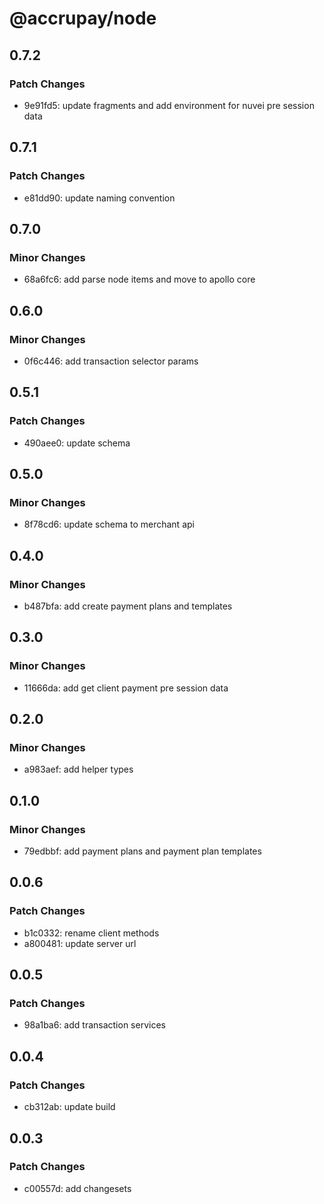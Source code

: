 # @accrupay/node

## 0.7.2

### Patch Changes

- 9e91fd5: update fragments and add environment for nuvei pre session data

## 0.7.1

### Patch Changes

- e81dd90: update naming convention

## 0.7.0

### Minor Changes

- 68a6fc6: add parse node items and move to apollo core

## 0.6.0

### Minor Changes

- 0f6c446: add transaction selector params

## 0.5.1

### Patch Changes

- 490aee0: update schema

## 0.5.0

### Minor Changes

- 8f78cd6: update schema to merchant api

## 0.4.0

### Minor Changes

- b487bfa: add create payment plans and templates

## 0.3.0

### Minor Changes

- 11666da: add get client payment pre session data

## 0.2.0

### Minor Changes

- a983aef: add helper types

## 0.1.0

### Minor Changes

- 79edbbf: add payment plans and payment plan templates

## 0.0.6

### Patch Changes

- b1c0332: rename client methods
- a800481: update server url

## 0.0.5

### Patch Changes

- 98a1ba6: add transaction services

## 0.0.4

### Patch Changes

- cb312ab: update build

## 0.0.3

### Patch Changes

- c00557d: add changesets

